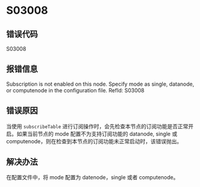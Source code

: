# S03008

## 错误代码

S03008

## 报错信息

Subscription is not enabled on this node. Specify mode as single, datanode, or
computenode in the configuration file. RefId: S03008

## 错误原因

当使用 `subscribeTable` 进行订阅操作时，会先检查本节点的订阅功能是否正常开启。如果当前节点的 mode
配置不为支持订阅功能的 datanode, single 或 computenode，则在检查到本节点的订阅功能未正常启动时，该错误抛出。

## 解决办法

在配置文件中，将 mode 配置为 datenode，single 或者 computenode。

